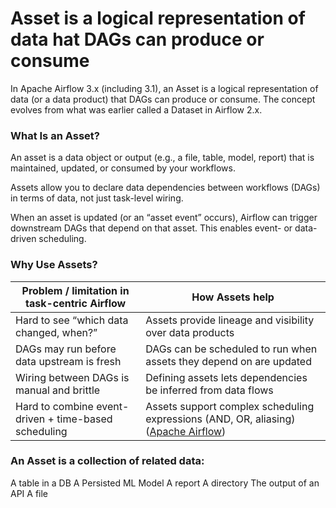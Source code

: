 # Asset is a logical representation of data hat DAGs can produce or consume
In Apache Airflow 3.x (including 3.1), an Asset is a logical representation of data (or a data product) that DAGs can produce or consume. The concept evolves from what was earlier called a Dataset in Airflow 2.x.

### What Is an Asset?

An asset is a data object or output (e.g., a file, table, model, report) that is maintained, updated, or consumed by your workflows. 

Assets allow you to declare data dependencies between workflows (DAGs) in terms of data, not just task-level wiring. 

When an asset is updated (or an “asset event” occurs), Airflow can trigger downstream DAGs that depend on that asset. This enables event- or data-driven scheduling.

### Why Use Assets?

| Problem / limitation in task-centric Airflow         | How Assets help                                                                         |
| ---------------------------------------------------- | --------------------------------------------------------------------------------------- |
| Hard to see “which data changed, when?”              | Assets provide lineage and visibility over data products                                |
| DAGs may run before data upstream is fresh           | DAGs can be scheduled to run when assets they depend on are updated                     |
| Wiring between DAGs is manual and brittle            | Defining assets lets dependencies be inferred from data flows                           |
| Hard to combine event-driven + time-based scheduling | Assets support complex scheduling expressions (AND, OR, aliasing) ([Apache Airflow][1]) |

[1]: https://airflow.apache.org/docs/apache-airflow/stable/authoring-and-scheduling/asset-scheduling.html?utm_source=chatgpt.com "Asset-Aware Scheduling — Airflow 3.0.3 Documentation"

### An Asset is a collection of related data:
A table in a DB
A Persisted ML Model
A report
A directory
The output of an API
A file


